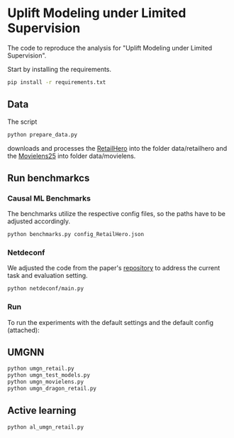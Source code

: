 # Uplift Modeling under Limited Supervision

The code to reproduce the analysis for "Uplift Modeling under Limited Supervision".

Start by installing the requirements.
```bash
pip install -r requirements.txt
```

## Data
The script

```bash
python prepare_data.py
```

downloads and processes the [RetailHero](https://ods.ai/competitions/x5-retailhero-uplift-modeling/data) into the folder data/retailhero and the [Movielens25](https://grouplens.org/datasets/movielens/25m/) into folder data/movielens.



## Run benchmarkcs

### Causal ML Benchmarks
The benchmarks utilize the respective config files, so the paths have to be adjusted accordingly.

```bash
python benchmarks.py config_RetailHero.json
```

### Netdeconf
We adjusted the code from the paper's [repository](https://github.com/rguo12/network-deconfounder-wsdm20) to address the current task and evaluation setting.

```bash
python netdeconf/main.py 
```

### Run
To run the experiments with the default settings and the default config (attached):

## UMGNN

```bash
python umgn_retail.py
python umgn_test_models.py
python umgn_movielens.py
python umgn_dragon_retail.py
```

## Active learning
```bash
python al_umgn_retail.py
```
